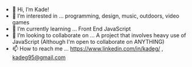 - 👋 Hi, I’m Kade!
- 👀 I’m interested in ... programming, design, music, outdoors, video games
- 🌱 I’m currently learning ... Front End JavaScript
- 💞️ I’m looking to collaborate on ... A project that involves heavy use of JavaScript (Although I'm open to collaborate on ANYTHING)
- 📫 How to reach me ... https://www.linkedin.com/in/kadeg/ , kadeg95@gmail.com

<!---
cyberkade/cyberkade is a ✨ special ✨ repository because its `README.md` (this file) appears on your GitHub profile.
You can click the Preview link to take a look at your changes.
--->
